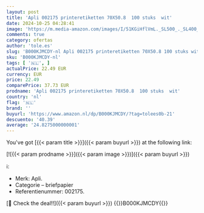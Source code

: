 ```yaml
---
layout: post
title: 'Apli 002175 printeretiketten 70X50.8  100 stuks  wit'
date: 2024-10-25 04:28:41
image: 'https://m.media-amazon.com/images/I/51KGiHflVmL._SL500_._SL400_.jpg'
comments: true
category: ofertas
author: 'tole.es'
slug: 'B000KJMCDY-nl Apli 002175 printeretiketten 70X50.8 100 stuks wit'
sku: 'B000KJMCDY-nl'
tags: [ '🇳🇱', ]
actualPrice: 22.49 EUR
currency: EUR
price: 22.49
comparePrice: 37.73 EUR
prodname: 'Apli 002175 printeretiketten 70X50.8  100 stuks  wit'
country: 'nl'
flag: '🇳🇱'
brand: ''
buyurl: 'https://www.amazon.nl/dp/B000KJMCDY/?tag=tolees0b-21'
descuento: '40.39'
average: '24.8275000000001'
---
```


You've got [{{< param title >}}]({{< param buyurl >}}) at the following link:

[![{{< param prodname >}}]({{< param image >}})]({{< param buyurl >}})

ℹ️:

- Merk: Apli.
- Categorie – briefpapier
- Referentienummer: 002175.

[🛒 Check the deal!!]({{< param buyurl >}})
{{<world>}}B000KJMCDY{{</world>}}
